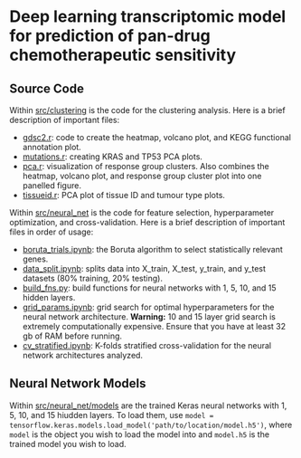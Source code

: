 # Deep learning transcriptomic model for prediction of pan-drug chemotherapeutic sensitivity

## Source Code

Within [src/clustering](src/clustering/) is the code for the clustering analysis. Here is a brief description of important files:

- [gdsc2.r](src/clustering/gdsc2.r): code to create the heatmap, volcano plot, and KEGG functional annotation plot.
- [mutations.r](src/clustering/mutations.r): creating KRAS and TP53 PCA plots.
- [pca.r](src/clustering/pca.r): visualization of response group clusters. Also combines the heatmap, volcano plot, and response group cluster plot into one panelled figure.
- [tissueid.r](src/clustering/tissueid.r): PCA plot of tissue ID and tumour type plots.

Within [src/neural_net](src/neural_net/) is the code for feature selection, hyperparameter optimization, and cross-validation. Here is a brief description of important files in order of usage:

- [boruta_trials.ipynb](src/neural_net/boruta_trials.ipynb): the Boruta algorithm to select statistically relevant genes.
- [data_split.ipynb](src/neural_net/data_split.ipynb): splits data into X_train, X_test, y_train, and y_test datasets (80% training, 20% testing).
- [build_fns.py](src/neural_net/build_fns.py): build functions for neural networks with 1, 5, 10, and 15 hidden layers.
- [grid_params.ipynb](src/neural_net/grid_params.ipynb): grid search for optimal hyperparameters for the neural network architecture. **Warning:** 10 and 15 layer grid search is extremely computationally expensive. Ensure that you have at least 32 gb of RAM before running.
- [cv_stratified.ipynb](src/neural_net/cv_stratified.ipynb): K-folds stratified cross-validation for the neural network architectures analyzed.

## Neural Network Models
Within [src/neural_net/models](src/neural_net/models) are the trained Keras neural networks with 1, 5, 10, and 15 hiudden layers. To load them, use `model = tensorflow.keras.models.load_model('path/to/location/model.h5')`, where `model` is the object you wish to load the model into and `model.h5` is the trained model you wish to load.
